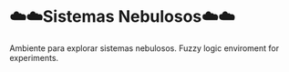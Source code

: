 # ☁️☁️Sistemas Nebulosos☁️☁️ #
 Ambiente para explorar sistemas nebulosos. Fuzzy logic enviroment for experiments.
